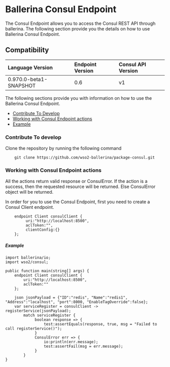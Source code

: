 # Ballerina Consul Endpoint

The Consul Endpoint allows you to access the Consul REST API through ballerina. 
The following section provide you the details on how to use Ballerina Consul Endpoint.

## Compatibility
| Language Version                  | Endpoint Version   | Consul API Version|
| :-------------------------------- |:--------------------|:-----------------|
| 0.970.0-beta1-SNAPSHOT	    | 0.6                 | v1               |

The following sections provide you with information on how to use the Ballerina Consul Endpoint.

- [Contribute To Develop](#contribute-to-develop)
- [Working with Consul Endpoint actions](#working-with-consul-endpoint-actions)
- [Example](#example)

### Contribute To develop

Clone the repository by running the following command 
```ballerina
    git clone https://github.com/wso2-ballerina/package-consul.git
```

### Working with Consul Endpoint actions

All the actions return valid response or ConsulError. If the action is a success, then the requested resource will 
be returned. Else ConsulError object will be returned.

In order for you to use the Consul Endpoint, first you need to create a Consul Client endpoint.

```ballerina
    endpoint Client consulClient {
         uri:"http://localhost:8500",
         aclToken:"",
         clientConfig:{}
    };
```

##### Example

```ballerina
import ballerina/io;
import wso2/consul;

public function main(string[] args) {
    endpoint Client consulClient {
        uri:"http://localhost:8500",
        aclToken:""
    };
    
    json jsonPayload = {"ID":"redis", "Name":"redis1", "Address":"localhost", "port":8000, "EnableTagOverride":false};
    var serviceRegister = consulClient -> registerService(jsonPayload);
        match serviceRegister {
             boolean response => {
                 test:assertEquals(response, true, msg = "Failed to call registerService()");
             }
             ConsulError err => {
                 io:println(err.message);
                 test:assertFail(msg = err.message);
             }
        }
}
```